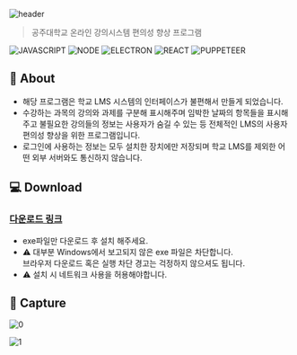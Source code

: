 ![header](https://capsule-render.vercel.app/api?type=rect&color=gradient&height=100&section=header&text=KNU%20LMS%20Scheduler&fontSize=30&fontAlign=73&fontAlignY=50)

> 공주대학교 온라인 강의시스템 편의성 향상 프로그램

![JAVASCRIPT](https://img.shields.io/badge/Javascript-F7DF1E?style=flat-square&logo=Javascript&logoColor=black) ![NODE](https://img.shields.io/badge/Node.js-339933?style=flat-square&logo=Node.js&logoColor=white) ![ELECTRON](https://img.shields.io/badge/Electron-47848F?style=flat-square&logo=Electron&logoColor=white) ![REACT](https://img.shields.io/badge/React-61DAFB?style=flat-square&logo=react&logoColor=black) ![PUPPETEER](https://img.shields.io/badge/Puppeteer-40B5A4?style=flat-square&logo=Puppeteer&logoColor=white)

## 📝 About

- 해당 프로그램은 학교 LMS 시스템의 인터페이스가 불편해서 만들게 되었습니다.
- 수강하는 과목의 강의와 과제를 구분해 표시해주며 임박한 날짜의 항목들을 표시해주고 불필요한 강의들의 정보는 사용자가 숨길 수 있는 등 전체적인 LMS의 사용자 편의성 향상을 위한 프로그램입니다.
- 로그인에 사용하는 정보는 모두 설치한 장치에만 저장되며 학교 LMS를 제외한 어떤 외부 서버와도 통신하지 않습니다.

## 💻 Download

### [다운로드 링크](https://github.com/HyeokjaeLee/knu-lms-scheduler/releases)

- exe파일만 다운로드 후 설치 해주세요.
- ⚠ 대부분 Windows에서 보고되지 않은 exe 파일은 차단합니다.<br> 브라우저 다운로드 혹은 실행 차단 경고는 걱정하지 않으셔도 됩니다.
- ⚠ 설치 시 네트워크 사용을 허용해야합니다.

## 📸 Capture

![0](https://user-images.githubusercontent.com/71566740/136783184-3f518d9f-c296-4c1b-b681-7b76df739926.png)

![1](https://user-images.githubusercontent.com/71566740/139504777-b06e5e78-016e-4d1b-81e8-73a89fab71ba.png)
